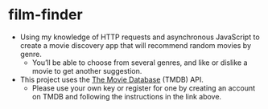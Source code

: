 # film-finder

- Using my knowledge of HTTP requests and asynchronous JavaScript to create a movie discovery app that will recommend random movies by genre. 
  - You’ll be able to choose from several genres, and like or dislike a movie to get another suggestion.
- This project uses the <a href="https://www.themoviedb.org/">The Movie Database</a> (TMDB) API. 
  - Please use your own key or register for one by creating an account on TMDB and following the instructions in the link above.
